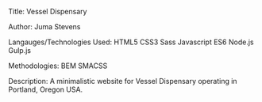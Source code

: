 Title:
Vessel Dispensary

Author:
Juma Stevens

Langauges/Technologies Used:
HTML5
CSS3
Sass
Javascript ES6
Node.js
Gulp.js

Methodologies:
BEM
SMACSS

Description:
A minimalistic website for Vessel Dispensary operating in Portland, Oregon USA.